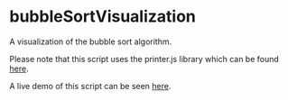 # bubbleSortVisualization
A visualization of the bubble sort algorithm.

Please note that this script uses the printer.js library which can be found [here](https://github.com/trevor-clarke/printer.js).

A live demo of this script can be seen [here](https://trevorc.ca/bubblesort).
